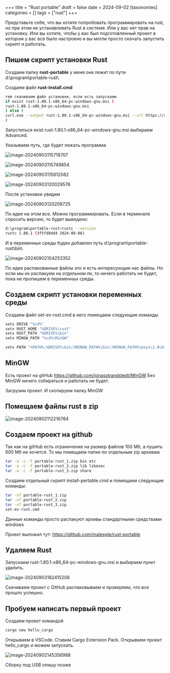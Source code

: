 +++
title = "Rust portable"
draft = false
date = 2024-09-02
[taxonomies]
categories = []
tags = ["rust"]
+++

Представьте себе, что вы хотите попробовать программировать на rust, но при этом не устанавливать Rust в системе. Или у вас нет прав на установку. Или вы хотите, чтобы у вас был подготовленный проект в котором у вас все было настроено и вы могли просто скачать запустить скрипт и работать.



## Пишем скрипт установки Rust

Создаем папку **rust-portable** у меня она лежит по пути d:\program\portable-rust\

Создаем файл **rust-install.cmd**

```sh
rem скачиваем файл установки, если есть запускаем
if exist rust-1.80.1-x86_64-pc-windows-gnu.msi (
rust-1.80.1-x86_64-pc-windows-gnu.msi
) else (
curl.exe --output rust-1.80.1-x86_64-pc-windows-gnu.msi --url https://static.rust-lang.org/dist/rust-1.80.1-x86_64-pc-windows-gnu.msi
)
```
Запуститься exist rust-1.80.1-x86_64-pc-windows-gnu.msi выбираем Advanced.

Указываем путь, где будет лежать программа

![image-20240903115718707](image-20240903115718707.png)

![image-20240903115749854](image-20240903115749854.png)

![image-20240903115812082](image-20240903115812082.png)

![image-20240903120029576](image-20240903120029576.png)

После установки увидим 

![image-20240903120208725](image-20240903120208725.png)

По идее на этом все. Можно программировать. Если в терминале спросить версию, то будет выведено:

```sh
d:\program\portable-rust>rustc --version
rustc 1.80.1 (3f5fd8dd4 2024-08-06)
```

И в переменных среды буден добавлен путь d:\program\portable-rust\bin\

![image-20240902104253352](image-20240902104253352.png)

По идее распакованные файлы это и есть интересующие нас файлы. Но если мы их распакуем на отдельном пк, то ничего работать не будет, пока не пропишем в переменных среды.

## Создаем скрипт установки переменных среды

Создаем файл set-ev-rust.cmd в него помещаем следующие команды

```sh
setx DRIVE "%cd%"
setx RUST_HOME "%DRIVE%\rust"
setx RUST_PATH "%DRIVE%\bin"
setx MINGW_PATH "%cd%\MinGW"

setx PATH "%PATH%;%DRIVE%\bin;%MINGW_PATH%\bin;%MINGW_PATH%\msys\1.0\bin;%MINGW_PATH%\dll"
```

## MinGW

Есть проект на gitHub https://github.com/jonasstrandstedt/MinGW Без MinGW ничего собираться и работать не будет. 

Загрузим проект. И скопируем папку MinGW

## Помещаем файлы rust в zip

![image-20240902112216764](image-20240902112216764.png)

## Создаем проект на github

Так как на gitHub есть ограничение на размер файлов 100 Мб, а пушить 600 Мб не хочется. То мы помещаем папки по отдельным zip архивам

```sh
tar -a -c -f portable-rust_1.zip bin etc
tar -a -c -f portable-rust_2.zip lib libexec
tar -a -c -f portable-rust_3.zip share
```

Создаем отдельный скрипт install-pertable.cmd и помещаем следующие команды:

```sh
tar -xf portable-rust_1.zip
tar -xf portable-rust_2.zip
tar -xf portable-rust_3.zip
set-ev-rust.cmd
```

Данные команды просто распакуют архивы стандартными средствами windows

Проект выложил тут: https://github.com/malexple/rust-portable

## Удаляем Rust

Запускаем rust-1.80.1-x86_64-pc-windows-gnu.msi и выбираем пункт удалить.

![image-20240903182415208](image-20240903182415208.png)

Скачиваем проект с GitHub распаковываем и проверяем, что все прошло успешно.

## Пробуем написать первый проект

Создаем проект командой 

```sh
cargo new hello_cargo
```

Открываем в VSCode. Ставим Cargo Extension Pack. Открываем проект hello_cargo и можем запускать.

![image-20240902145356988](image-20240902145356988.png)

Сборку под USB опишу позже